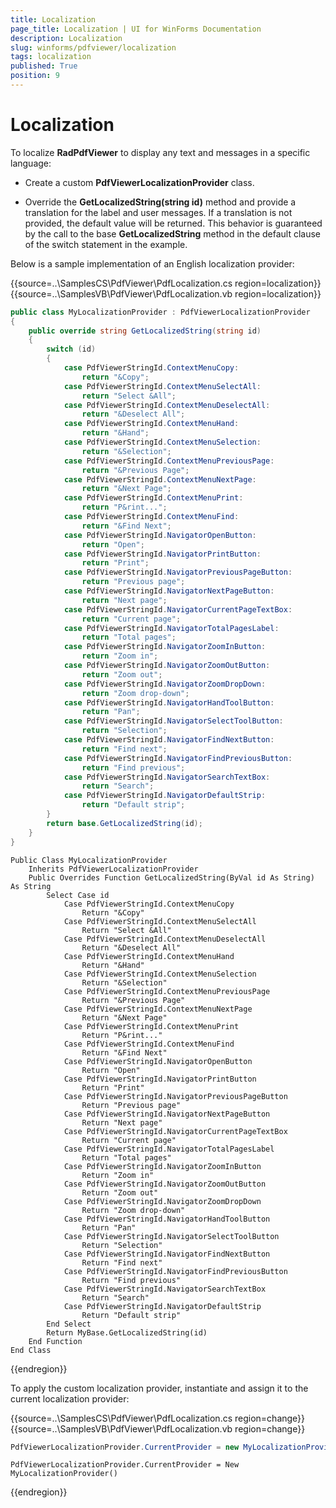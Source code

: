 ```yaml
---
title: Localization
page_title: Localization | UI for WinForms Documentation
description: Localization
slug: winforms/pdfviewer/localization
tags: localization
published: True
position: 9
---
```


# Localization

To localize __RadPdfViewer__ to display any text and messages in a specific language:

* Create a custom __PdfViewerLocalizationProvider__ class.

* Override the __GetLocalizedString(string id)__ method and provide a translation for the label and user messages. If a translation is not provided, the default value will be returned. This behavior is guaranteed by the call to the base __GetLocalizedString__ method in the default clause of the switch statement in the example.

Below is a sample implementation of an English localization provider:

{{source=..\SamplesCS\PdfViewer\PdfLocalization.cs region=localization}} 
{{source=..\SamplesVB\PdfViewer\PdfLocalization.vb region=localization}} 

````C#
public class MyLocalizationProvider : PdfViewerLocalizationProvider
{
    public override string GetLocalizedString(string id)
    {
        switch (id)
        {
            case PdfViewerStringId.ContextMenuCopy:
                return "&Copy";
            case PdfViewerStringId.ContextMenuSelectAll:
                return "Select &All";
            case PdfViewerStringId.ContextMenuDeselectAll:
                return "&Deselect All";
            case PdfViewerStringId.ContextMenuHand:
                return "&Hand";
            case PdfViewerStringId.ContextMenuSelection:
                return "&Selection";
            case PdfViewerStringId.ContextMenuPreviousPage:
                return "&Previous Page";
            case PdfViewerStringId.ContextMenuNextPage:
                return "&Next Page";
            case PdfViewerStringId.ContextMenuPrint:
                return "P&rint...";
            case PdfViewerStringId.ContextMenuFind:
                return "&Find Next";
            case PdfViewerStringId.NavigatorOpenButton:
                return "Open";
            case PdfViewerStringId.NavigatorPrintButton:
                return "Print";
            case PdfViewerStringId.NavigatorPreviousPageButton:
                return "Previous page";
            case PdfViewerStringId.NavigatorNextPageButton:
                return "Next page";
            case PdfViewerStringId.NavigatorCurrentPageTextBox:
                return "Current page";
            case PdfViewerStringId.NavigatorTotalPagesLabel:
                return "Total pages";
            case PdfViewerStringId.NavigatorZoomInButton:
                return "Zoom in";
            case PdfViewerStringId.NavigatorZoomOutButton:
                return "Zoom out";
            case PdfViewerStringId.NavigatorZoomDropDown:
                return "Zoom drop-down";
            case PdfViewerStringId.NavigatorHandToolButton:
                return "Pan";
            case PdfViewerStringId.NavigatorSelectToolButton:
                return "Selection";
            case PdfViewerStringId.NavigatorFindNextButton:
                return "Find next";
            case PdfViewerStringId.NavigatorFindPreviousButton:
                return "Find previous";
            case PdfViewerStringId.NavigatorSearchTextBox:
                return "Search";
            case PdfViewerStringId.NavigatorDefaultStrip:
                return "Default strip";
        }
        return base.GetLocalizedString(id);
    }
}

````
````VB.NET
Public Class MyLocalizationProvider
    Inherits PdfViewerLocalizationProvider
    Public Overrides Function GetLocalizedString(ByVal id As String) As String
        Select Case id
            Case PdfViewerStringId.ContextMenuCopy
                Return "&Copy"
            Case PdfViewerStringId.ContextMenuSelectAll
                Return "Select &All"
            Case PdfViewerStringId.ContextMenuDeselectAll
                Return "&Deselect All"
            Case PdfViewerStringId.ContextMenuHand
                Return "&Hand"
            Case PdfViewerStringId.ContextMenuSelection
                Return "&Selection"
            Case PdfViewerStringId.ContextMenuPreviousPage
                Return "&Previous Page"
            Case PdfViewerStringId.ContextMenuNextPage
                Return "&Next Page"
            Case PdfViewerStringId.ContextMenuPrint
                Return "P&rint..."
            Case PdfViewerStringId.ContextMenuFind
                Return "&Find Next"
            Case PdfViewerStringId.NavigatorOpenButton
                Return "Open"
            Case PdfViewerStringId.NavigatorPrintButton
                Return "Print"
            Case PdfViewerStringId.NavigatorPreviousPageButton
                Return "Previous page"
            Case PdfViewerStringId.NavigatorNextPageButton
                Return "Next page"
            Case PdfViewerStringId.NavigatorCurrentPageTextBox
                Return "Current page"
            Case PdfViewerStringId.NavigatorTotalPagesLabel
                Return "Total pages"
            Case PdfViewerStringId.NavigatorZoomInButton
                Return "Zoom in"
            Case PdfViewerStringId.NavigatorZoomOutButton
                Return "Zoom out"
            Case PdfViewerStringId.NavigatorZoomDropDown
                Return "Zoom drop-down"
            Case PdfViewerStringId.NavigatorHandToolButton
                Return "Pan"
            Case PdfViewerStringId.NavigatorSelectToolButton
                Return "Selection"
            Case PdfViewerStringId.NavigatorFindNextButton
                Return "Find next"
            Case PdfViewerStringId.NavigatorFindPreviousButton
                Return "Find previous"
            Case PdfViewerStringId.NavigatorSearchTextBox
                Return "Search"
            Case PdfViewerStringId.NavigatorDefaultStrip
                Return "Default strip"
        End Select
        Return MyBase.GetLocalizedString(id)
    End Function
End Class

````

{{endregion}}

To apply the custom localization provider, instantiate and assign it to the current localization provider:

{{source=..\SamplesCS\PdfViewer\PdfLocalization.cs region=change}} 
{{source=..\SamplesVB\PdfViewer\PdfLocalization.vb region=change}} 

````C#
PdfViewerLocalizationProvider.CurrentProvider = new MyLocalizationProvider();

````
````VB.NET
PdfViewerLocalizationProvider.CurrentProvider = New MyLocalizationProvider()

````

{{endregion}}